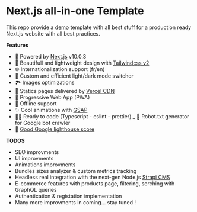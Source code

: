 # Next.js all-in-one Template 

This repo provide a [demo](https://nextjs-template.flosrn.vercel.app) template with all best stuff for a production ready Next.js website with all best practices.

**Features**

- 🚀 Powered by [Next.js](https://nextjs.org/) v10.0.3
- 🍃 Beautifull and lightweight design with [Tailwindcss v2](https://tailwindcss.com)
- 🌐 Internationalization support (fr/en)
- 🌙 Custom and efficient light/dark mode switcher
- 🏞 Images optimizations
- 🔺 Statics pages delivered by [Vercel CDN](https://vercel.com)
- 📱 Progressive Web App (PWA)
- 📴 Offline support
- ✨ Cool animations with [GSAP](https://greensock.com/gsap/)
- 👨‍💻 Ready to code (Typescript - eslint - prettier)
_ 🤖 Robot.txt generator for Google bot crawler
- 💯 [Good Google lighthouse score](https://developers.google.com/speed/pagespeed/insights/?hl=fr&url=https%3A%2F%2Fnextjs-template.flosrn.vercel.app)



**TODOS** 

- SEO improvments
- UI improvments
- Animations improvments
- Bundles sizes analyzer & custom metrics tracking
- Headless real integration with the next-gen Node.js [Strapi CMS](https://strapi.io/)
- E-commerce features with products page, filtering, serching with GraphQL queries
- Authentication & registation implementation
- Many more improvments in coming... stay tuned !

